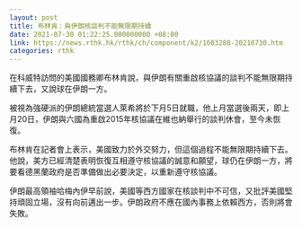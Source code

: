 ```yaml
---
layout: post
title: 布林肯：與伊朗核談判不能無限期持續
date: 2021-07-30 01:22:25.000000000 +08:00
link: https://news.rthk.hk/rthk/ch/component/k2/1603288-20210730.htm
categories: rthk
---
```


在科威特訪問的美國國務卿布林肯說，與伊朗有關重啟核協議的談判不能無限期持續下去，又說球在伊朗一方。

被視為強硬派的伊朗總統當選人萊希將於下月5日就職，他上月當選後兩天，即上月20日，伊朗與六國為重啟2015年核協議在維也納舉行的談判休會，至今未恢復。

布林肯在記者會上表示，美國致力於外交努力，但這個過程不能無限期持續下去。他說，美方已經清楚表明恢復互相遵守核協議的誠意和願望，球仍在伊朗一方，將要看德黑蘭政府是否準備做出必要決定，以重新遵守核協議。

伊朗最高領袖哈梅內伊早前說，美國等西方國家在核談判中不可信，又批評美國堅持頑固立場，沒有向前邁出一步。伊朗政府不應在國內事務上依賴西方，否則將會失敗。
